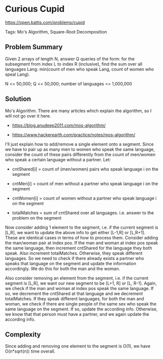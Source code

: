 # Curious Cupid

https://open.kattis.com/problems/cupid

Tags: Mo's Algorithm, Square-Root Decomposition

## Problem Summary

Given 2 arrays of length N, answer Q queries of the form: for the subsegment
from index L to index R (inclusive), find the sum over all languages Lang:
min(count of men who speak Lang, count of women who speal Lang).

N <= 50,000; Q <= 50,000; number of languages <= 1,000,000

## Solution

Mo's Algorithm. There are many articles which explain the algorithm, so I will
not go over it here.

* https://blog.anudeep2011.com/mos-algorithm/

* https://www.hackerearth.com/practice/notes/mos-algorithm/

I'll just explain how to add/remove a single element onto a segment. Since we
have to pair up as many men to women who speak the same language, consider the
count of these pairs differently from the count of men/women who speak a certain
language without a partner. Let:

* cntShared[i] = count of (men/women) pairs who speak language i on the segment

* cntMen[i] = count of men without a partner who speak language i on the segment

* cntWomen[i] = count of women without a partner who speak language i on the
segment

* totalMatches = sum of cntShared over all languages. i.e. answer to the problem
on the segment

Now consider adding 1 element to the segment, i.e. if the current segment is
[L,R], we want to update the above info to get either [L-1,R] or [L,R+1]. These
are identical cases in terms of how to process them. Consider adding the
man/woman pair at index pos. If the man and woman at index pos speak the same
language, then increment cntShared for the language they both speak. Also
increment totalMatches. Otherwise, they speak different languages. So we need to
check if there already exists a partner who speaks that language on the segment
and update the information accordingly. We do this for both the man and the
woman.

Also consider removing an element from the segment, i.e. if the current segment
is [L,R], we want our new segment to be [L+1, R] or [L, R-1]. Again, we check if
the man and woman at index pos speak the same language. If so, we decrement the
cntShared at that language and we decrement totalMatches. If they speak
different languages, for both the man and woman, we check if there are single
people of the same sex who speak the same language on the segment. If so, update
the according info. Otherwise, we know that that person must have a partner, and
we again update the according info.

## Complexity

Since adding and removing one element to the segment is O(1), we have
O(n\*sqrt(n)) time overall.
